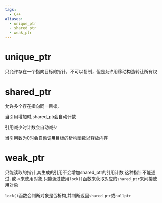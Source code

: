 ```yaml
---
tags:
  - C++
aliases:
  - unique_ptr
  - shared_ptr
  - weak_ptr
---
```

# unique_ptr

只允许存在一个指向目标的指针，不可以复制，但是允许用移动构造转让所有权


# shared_ptr

允许多个存在指向同一目标，

当引用增加时,shared_ptr会自动计数

引用减少时计数会自动减少

当引用数为0时会自动调用目标的析构函数以释放内存



# weak_ptr

只能读取的指针,其生成的引用不会增加shared_ptr的引用计数
这种指针不能通过`.`或`->`来使用对象,只能通过使用`lock()`函数来获取对应的`shared_ptr`来间接使用对象

`lock()`函数会判断对象是否析构,并判断返回`shared_ptr`或`nullptr`